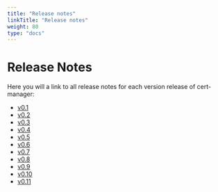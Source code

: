 ```yaml
---
title: "Release notes"
linkTitle: "Release notes"
weight: 80
type: "docs"
---
```


# Release Notes

Here you will a link to all release notes for each version release of
cert-manager:

- [v0.1](./release-notes-0.1.md)
- [v0.2](./release-notes-0.2.md)
- [v0.3](./release-notes-0.3.md)
- [v0.4](./release-notes-0.4.md)
- [v0.5](./release-notes-0.5.md)
- [v0.6](./release-notes-0.6.md)
- [v0.7](./release-notes-0.7.md)
- [v0.8](./release-notes-0.8.md)
- [v0.9](./release-notes-0.9.md)
- [v0.10](./release-notes-0.10.md)
- [v0.11](./release-notes-0.11.md)
